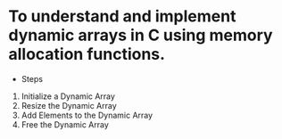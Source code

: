 # To understand and implement dynamic arrays in C using memory allocation functions.

- Steps
1. Initialize a Dynamic Array
2. Resize the Dynamic Array
3. Add Elements to the Dynamic Array
4. Free the Dynamic Array